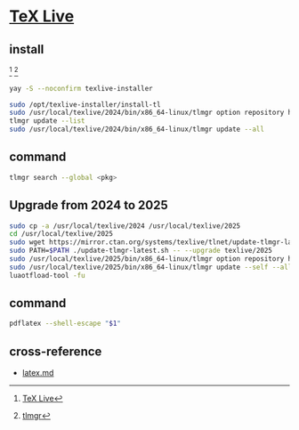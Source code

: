# [TeX Live](https://www.tug.org/texlive)

## install

[^1] [^2]

```sh
yay -S --noconfirm texlive-installer
```

```sh
sudo /opt/texlive-installer/install-tl
sudo /usr/local/texlive/2024/bin/x86_64-linux/tlmgr option repository https://mirrors.cernet.edu.cn/CTAN/systems/texlive/tlnet
tlmgr update --list
sudo /usr/local/texlive/2024/bin/x86_64-linux/tlmgr update --all
```

## command

```sh
tlmgr search --global <pkg>
```

## Upgrade from 2024 to 2025

```sh
sudo cp -a /usr/local/texlive/2024 /usr/local/texlive/2025
cd /usr/local/texlive/2025
sudo wget https://mirror.ctan.org/systems/texlive/tlnet/update-tlmgr-latest.sh
sudo PATH=$PATH ./update-tlmgr-latest.sh -- --upgrade texlive/2025
sudo /usr/local/texlive/2025/bin/x86_64-linux/tlmgr option repository https://mirrors.cernet.edu.cn/CTAN/systems/texlive/tlnet
sudo /usr/local/texlive/2025/bin/x86_64-linux/tlmgr update --self --all
luaotfload-tool -fu
```

## command

```sh
pdflatex --shell-escape "$1"
```

## cross-reference

- [latex.md](/lib/latex/latex.md)

[^1]: [TeX Live](https://wiki.archlinux.org/title/TeX_Live)
[^2]: [tlmgr](https://tug.org/texlive/doc/tlmgr.html)
[^3]: [Upgrade from TeX Live 2024 to 2025](https://www.tug.org/texlive/upgrade.html)
